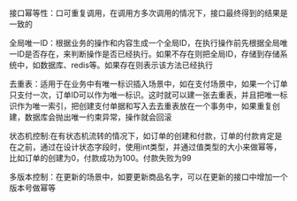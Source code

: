 接口幂等性：口可重复调用，在调用方多次调用的情况下，接口最终得到的结果是一致的

全局唯一ID：根据业务的操作和内容生成一个全局ID，在执行操作前先根据全局唯一ID是否存在，来判断操作是否已经执行。如果不存在则把全局ID，存储到存储系统中，如数据库、redis等。如果存在则表示该方法已经执行

去重表：适用于在业务中有唯一标识插入场景中，如在支付场景中，如果一个订单只支付一次，订单ID可以作为唯一标识。这时就可以建一张去重表，并且把唯一标识作为唯一索引，把创建支付单据和写入去去重表放在一个事务中，如果重复创建，数据库会抛出唯一约束异常，操作就会回滚

状态机控制:在有状态机流转的情况下，如订单的创建和付款，订单的付款肯定是在之前，通过在设计状态字段时，使用int类型，并通过值类型的大小来做幂等，比如订单的创建为0，付款成功为100。付款失败为99

多版本控制：在更新的场景中，如要更新商品名字，可以在更新的接口中增加一个版本号做幂等
